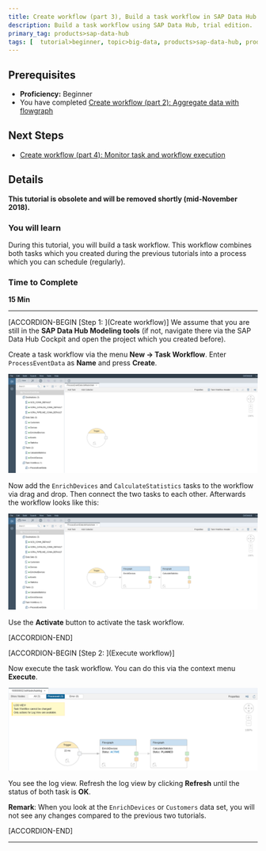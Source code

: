 ```yaml
---
title: Create workflow (part 3), Build a task workflow in SAP Data Hub 1.4
description: Build a task workflow using SAP Data Hub, trial edition.
primary_tag: products>sap-data-hub
tags: [  tutorial>beginner, topic>big-data, products>sap-data-hub, products>sap-vora ]
---
```


## Prerequisites  
 - **Proficiency:** Beginner
 - You have completed [Create workflow (part 2): Aggregate data with flowgraph](https://www.sap.com/developer/tutorials/datahub-trial-workflow-part02.html)

## Next Steps
 - [Create workflow (part 4): Monitor task and workflow execution ](https://www.sap.com/developer/tutorials/datahub-trial-workflow-part04.html)

## Details
**This tutorial is obsolete and will be removed shortly (mid-November 2018).**
### You will learn  
During this tutorial, you will build a task workflow. This workflow combines both tasks which you created during the previous tutorials into a process which you can schedule (regularly).

### Time to Complete
**15 Min**

---

[ACCORDION-BEGIN [Step 1: ](Create workflow)]
We assume that you are still in the **SAP Data Hub Modeling tools** (if not, navigate there via the SAP Data Hub Cockpit and open the project which you created  before).

Create a task workflow via the menu **New -> Task Workflow**. Enter `ProcessEventData` as **Name** and press **Create**.

![picture_01](./datahub-trial-workflow-part03_01.png)


Now add the `EnrichDevices` and `CalculateStatistics` tasks to the workflow via drag and drop. Then connect the two tasks to each other. Afterwards the workflow looks like this:

![picture_02](./datahub-trial-workflow-part03_02.png)

Use the **Activate** button to activate the task workflow.

[ACCORDION-END]

[ACCORDION-BEGIN [Step 2: ](Execute workflow)]

Now execute the task workflow. You can do this via the context menu **Execute**.

![picture_03](./datahub-trial-workflow-part03_03.png)

You see the log view. Refresh the log view by clicking **Refresh** until the status of both task is **OK**.

**Remark**: When you look at the `EnrichDevices` or `Customers` data set, you will not see any changes compared to the previous two tutorials.

[ACCORDION-END]

---
